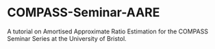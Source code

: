 # COMPASS-Seminar-AARE
A tutorial on Amortised Approximate Ratio Estimation for the COMPASS Seminar Series at the University of Bristol.

